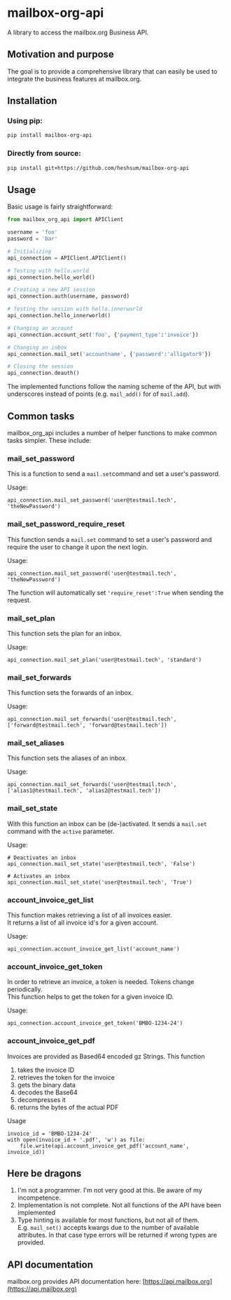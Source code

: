 # mailbox-org-api
A library to access the mailbox.org Business API.

## Motivation and purpose 
The goal is to provide a comprehensive library that can easily be used to integrate the business features at mailbox.org.

## Installation
### Using pip:
```bash
pip install mailbox-org-api
```

### Directly from source:
```bash
pip install git+https://github.com/heshsum/mailbox-org-api
```

## Usage
Basic usage is fairly straightforward:

```python
from mailbox_org_api import APIClient

username = 'foo'
password = 'bar'

# Initializing
api_connection = APIClient.APIClient()

# Testing with hello.world
api_connection.hello_world()

# Creating a new API session
api_connection.auth(username, password)

# Testing the session with hello.innerworld
api_connection.hello_innerworld()

# Changing an account
api_connection.account_set('foo', {'payment_type':'invoice'})

# Changing an inbox
api_connection.mail_set('accountname', {'password':'alligator9'})

# Closing the session
api_connection.deauth()
```

The implemented functions follow the naming scheme of the API, but with underscores instead of points (e.g. `mail_add()` for of `mail.add`).

## Common tasks
mailbox_org_api includes a number of helper functions to make common tasks simpler. These include:

### mail_set_password
This is a function to send a `mail.set`command and set a user's password.

Usage:
```
api_connection.mail_set_password('user@testmail.tech', 'theNewPassword')
```

### mail_set_password_require_reset
This function sends a `mail.set` command to set a user's password and require the user to change it upon the next login.

Usage:
```
api_connection.mail_set_password('user@testmail.tech', 'theNewPassword')
```

The function will automatically set `'require_reset':True` when sending the request.

### mail_set_plan
This function sets the plan for an inbox.

Usage:
```
api_connection.mail_set_plan('user@testmail.tech', 'standard')
```


### mail_set_forwards
This function sets the forwards of an inbox.

Usage:
```
api_connection.mail_set_forwards('user@testmail.tech', ['forward@testmail.tech', 'forward@testmail.tech'])
```

### mail_set_aliases
This function sets the aliases of an inbox.

Usage:
```
api_connection.mail_set_forwards('user@testmail.tech', ['alias1@testmail.tech', 'alias2@testmail.tech'])
```

### mail_set_state
With this function an inbox can be (de-)activated. It sends a `mail.set` command with the `active` parameter.

Usage:
```
# Deactivates an inbox
api_connection.mail_set_state('user@testmail.tech', 'False')

# Activates an inbox
api_connection.mail_set_state('user@testmail.tech', 'True')
```

### account_invoice_get_list
This function makes retrieving a list of all invoices easier.  
It returns a list of all invoice id's for a given account.

Usage:
```
api_connection.account_invoice_get_list('account_name')
```

### account_invoice_get_token
In order to retrieve an invoice, a token is needed. Tokens change periodically.  
This function helps to get the token for a given invoice ID.

Usage:
```
api_connection.account_invoice_get_token('BMBO-1234-24')
```

### account_invoice_get_pdf
Invoices are provided as Based64 encoded gz Strings. This function
1. takes the invoice ID
2. retrieves the token for the invoice
3. gets the binary data
4. decodes the Base64
5. decompresses it
6. returns the bytes of the actual PDF

Usage
```
invoice_id = 'BMBO-1234-24'
with open(invoice_id + '.pdf', 'w') as file:
    file.write(api.account_invoice_get_pdf('account_name', invoice_id))
```

## Here be dragons
1. I'm not a programmer. I'm not very good at this. Be aware of my incompetence.
2. Implementation is not complete. Not all functions of the API have been implemented
3. Type hinting is available for most functions, but not all of them.  
E.g. `mail_set()` accepts kwargs due to the number of available attributes. 
In that case type errors will be returned if wrong types are provided.

## API documentation
mailbox.org provides API documentation here: [https://api.mailbox.org](https://api.mailbox.org)
